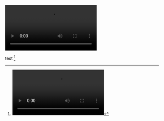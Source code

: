 <video src="http://clips.vorwaerts-gmbh.de/big_buck_bunny.mp4" controls="controls" aria-label="The General">
<div class="err">
<p>Sorry, it appears your system does not support video playback.</p>
</div>
</video>

test [^1]

[^1]: <video src="http://clips.vorwaerts-gmbh.de/big_buck_bunny.mp4" controls="controls" aria-label="The General"></video>